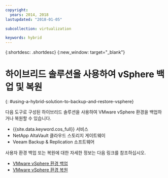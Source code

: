 ```yaml
---
copyright:
  years: 2014, 2018
lastupdated: "2018-01-05"

subcollection: virtualization

keywords: hybrid
---
```

{:shortdesc: .shortdesc}
{:new_window: target="_blank"}

# 하이브리드 솔루션을 사용하여 vSphere 백업 및 복원
{: #using-a-hybrid-solution-to-backup-and-restore-vsphere}

<!--Data backup is currently the most trusted means of maintaining safety, integrity, and redundancy. However, as the amount of backed up data increases, so does the amount of space needed to store it. In the past, storing backups on high-performance storage or tape were feasible solutions. Today, enterprises are seeking to alleviate the capital and operational costs associated with physical on-premises storage by augmenting or even replacing it with Object Storage.-->
다음 도구로 구성된 하이브리드 솔루션을 사용하여 VMware vSphere 환경을 백업하거나 복원할 수 있습니다.

* {{site.data.keyword.cos_full}} 서비스
* NetApp AltaVault 클라우드 스토리지 게이트웨이
* Veeam Backup & Replication 소프트웨어

사용자 환경 백업 또는 복원에 대한 자세한 정보는 다음 링크를 참조하십시오. 

* [VMware vSphere 환경 백업](/docs/infrastructure/virtualization?topic=Virtualization-backing-up-your-vmware-vsphere-environment-by-using-veeam)
* [VMware vSphere 환경 복원](/docs/infrastructure/virtualization?topic=Virtualization-recovering-your-vmware-vsphere-environment)
